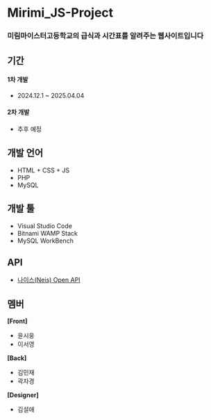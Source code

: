 # Mirimi_JS-Project
### 미림마이스터고등학교의 급식과 시간표를 알려주는 웹사이트입니다

## 기간
#### 1차 개발
- 2024.12.1 ~ 2025.04.04

#### 2차 개발
- 추후 예정

## 개발 언어
- HTML + CSS + JS
- PHP
- MySQL

## 개발 툴
- Visual Studio Code
- Bitnami WAMP Stack
- MySQL WorkBench

## API
- [나이스(Neis) Open API](https://open.neis.go.kr/)

## 멤버
<b>[Front]</b>
- 윤시웅
- 이서영

<b>[Back]</b>
- 김민재
- 곽자경
  
<b>[Designer]</b>
- 김설애
